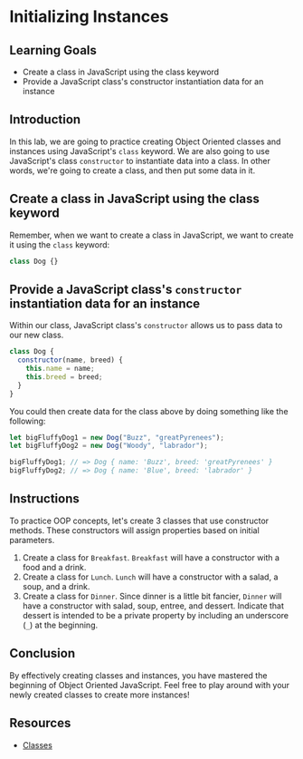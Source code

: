 # Initializing Instances


## Learning Goals

- Create a class in JavaScript using the class keyword
- Provide a JavaScript class's constructor instantiation data for an instance

## Introduction

In this lab, we are going to practice creating Object Oriented classes and instances using JavaScript's `class` keyword. We are also going to use JavaScript's class `constructor` to instantiate data into a class. In other words, we're going to create a class, and then put some data in it.

## Create a class in JavaScript using the class keyword

Remember, when we want to create a class in JavaScript, we want to create it using the `class` keyword:

```js
class Dog {}
```

## Provide a JavaScript class's `constructor` instantiation data for an instance

Within our class, JavaScript class's `constructor` allows us to pass data to our new class.

```js
class Dog {
  constructor(name, breed) {
    this.name = name;
    this.breed = breed;
  }
}
```

You could then create data for the class above by doing something like the following:

```js
let bigFluffyDog1 = new Dog("Buzz", "greatPyrenees");
let bigFluffyDog2 = new Dog("Woody", "labrador");

bigFluffyDog1; // => Dog { name: 'Buzz', breed: 'greatPyrenees' }
bigFluffyDog2; // => Dog { name: 'Blue', breed: 'labrador' }
```

## Instructions

To practice OOP concepts, let's create 3 classes that use constructor methods. These constructors will assign properties based on initial parameters.

1. Create a class for `Breakfast`. `Breakfast` will have a constructor with a food and a drink.
2. Create a class for `Lunch`. `Lunch` will have a constructor with a salad, a soup, and a drink.
3. Create a class for `Dinner`. Since dinner is a little bit fancier, `Dinner` will have a constructor with salad, soup, entree, and dessert. Indicate that dessert is intended to be a private property by including an underscore (`_`) at the beginning.

## Conclusion

By effectively creating classes and instances, you have mastered the beginning of Object Oriented JavaScript. Feel free to play around with your newly created classes to create more instances!

## Resources

- [Classes](https://developer.mozilla.org/en-US/docs/Web/JavaScript/Reference/Classes)
